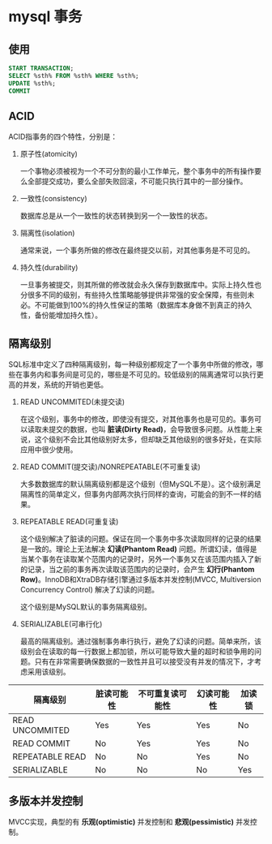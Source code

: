 mysql 事务
===

使用
---

``` sql
START TRANSACTION;
SELECT %sth% FROM %sth% WHERE %sth%;
UPDATE %sth%;
COMMIT
```

ACID
---

ACID指事务的四个特性，分别是：

1. 原子性(atomicity)

    一个事物必须被视为一个不可分割的最小工作单元，整个事务中的所有操作要么全部提交成功，要么全部失败回滚，不可能只执行其中的一部分操作。

2. 一致性(consistency)

    数据库总是从一个一致性的状态转换到另一个一致性的状态。

3. 隔离性(isolation)

    通常来说，一个事务所做的修改在最终提交以前，对其他事务是不可见的。

4. 持久性(durability)

    一旦事务被提交，则其所做的修改就会永久保存到数据库中。实际上持久性也分很多不同的级别，有些持久性策略能够提供非常强的安全保障，有些则未必。不可能做到100%的持久性保证的策略（数据库本身做不到真正的持久性，备份能增加持久性）。

隔离级别
---

SQL标准中定义了四种隔离级别，每一种级别都规定了一个事务中所做的修改，哪些在事务内和事务间是可见的，哪些是不可见的。较低级别的隔离通常可以执行更高的并发，系统的开销也更低。

1. READ UNCOMMITED(未提交读)

    在这个级别，事务中的修改，即使没有提交，对其他事务也是可见的。事务可以读取未提交的数据，也叫 **脏读(Dirty Read)**，会导致很多问题。从性能上来说，这个级别不会比其他级别好太多，但却缺乏其他级别的很多好处，在实际应用中很少使用。

2. READ COMMIT(提交读)/NONREPEATABLE(不可重复读)

    大多数数据库的默认隔离级别都是这个级别（但MySQL不是）。这个级别满足隔离性的简单定义，但事务内部两次执行同样的查询，可能会的到不一样的结果。

3. REPEATABLE READ(可重复读)

    这个级别解决了脏读的问题。保证在同一个事务中多次读取同样的记录的结果是一致的。理论上无法解决 **幻读(Phantom Read)** 问题。所谓幻读，值得是当某个事务在读取某个范围内的记录时，另外一个事务又在该范围内插入了新的记录，当之前的事务再次读取该范围内的记录时，会产生 **幻行(Phantom Row)**。InnoDB和XtraDB存储引擎通过多版本并发控制(MVCC, Multiversion Concurrency Control) 解决了幻读的问题。

    这个级别是MySQL默认的事务隔离级别。

4. SERIALIZABLE(可串行化)

    最高的隔离级别。通过强制事务串行执行，避免了幻读的问题。简单来所，该级别会在读取的每一行数据上都加锁，所以可能导致大量的超时和锁争用的问题。只有在非常需要确保数据的一致性并且可以接受没有并发的情况下，才考虑采用该级别。

| 隔离级别 | 脏读可能性 | 不可重复读可能性 | 幻读可能性 | 加读锁 |
|---|---|---|---|---|
|READ UNCOMMITED|Yes|Yes|Yes|No|
|READ COMMIT|No|Yes|Yes|No|
|REPEATABLE READ|No|No|Yes|No|
|SERIALIZABLE|No|No|No|Yes|

多版本并发控制
---

MVCC实现，典型的有 **乐观(optimistic)** 并发控制和 **悲观(pessimistic)** 并发控制。
